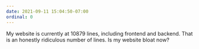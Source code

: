 ```yaml
---
date: 2021-09-11 15:04:50-07:00
ordinal: 0
---
```


My website is currently at 10879 lines, including frontend and backend. That is
an honestly ridiculous number of lines. Is my website bloat now?
